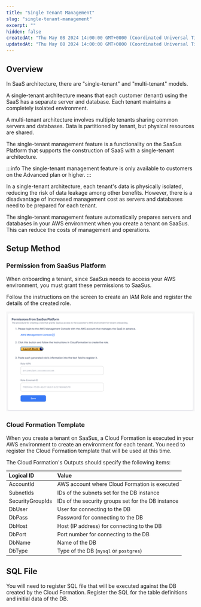 ```yaml
---
title: "Single Tenant Management"
slug: "single-tenant-management"
excerpt: ""
hidden: false
createdAt: "Thu May 08 2024 14:00:00 GMT+0000 (Coordinated Universal Time)"
updatedAt: "Thu May 08 2024 14:00:00 GMT+0000 (Coordinated Universal Time)"
---
```


## Overview

In SaaS architecture, there are "single-tenant" and "multi-tenant" models.

A single-tenant architecture means that each customer (tenant) using the SaaS has a separate server and database. Each tenant maintains a completely isolated environment.

A multi-tenant architecture involves multiple tenants sharing common servers and databases. Data is partitioned by tenant, but physical resources are shared.

The single-tenant management feature is a functionality on the SaaSus Platform that supports the construction of SaaS with a single-tenant architecture.

:::info
The single-tenant management feature is only available to customers on the Advanced plan or higher.
:::

In a single-tenant architecture, each tenant's data is physically isolated, reducing the risk of data leakage among other benefits. However, there is a disadvantage of increased management cost as servers and databases need to be prepared for each tenant.

The single-tenant management feature automatically prepares servers and databases in your AWS environment when you create a tenant on SaaSus. This can reduce the costs of management and operations.

## Setup Method

### Permission from SaaSus Platform

When onboarding a tenant, since SaaSus needs to access your AWS environment, you must grant these permissions to SaaSus.

Follow the instructions on the screen to create an IAM Role and register the details of the created role.

![settings-role](/img/saas-development-console/single-tenant-management/settings-role.png)

### Cloud Formation Template

When you create a tenant on SaaSus, a Cloud Formation is executed in your AWS environment to create an environment for each tenant. You need to register the Cloud Formation template that will be used at this time.

The Cloud Formation's Outputs should specify the following items:

| Logical ID       | Value |
| :--------------- | :----------- |
| AccountId        | AWS account where Cloud Formation is executed |
| SubnetIds        | IDs of the subnets set for the DB instance |
| SecurityGroupIds | IDs of the security groups set for the DB instance |
| DbUser           | User for connecting to the DB |
| DbPass           | Password for connecting to the DB |
| DbHost           | Host (IP address) for connecting to the DB |
| DbPort           | Port number for connecting to the DB |
| DbName           | Name of the DB |
| DbType           | Type of the DB (`mysql` or `postgres`) |

## SQL File

You will need to register SQL file that will be executed against the DB created by the Cloud Formation. Register the SQL for the table definitions and initial data of the DB.